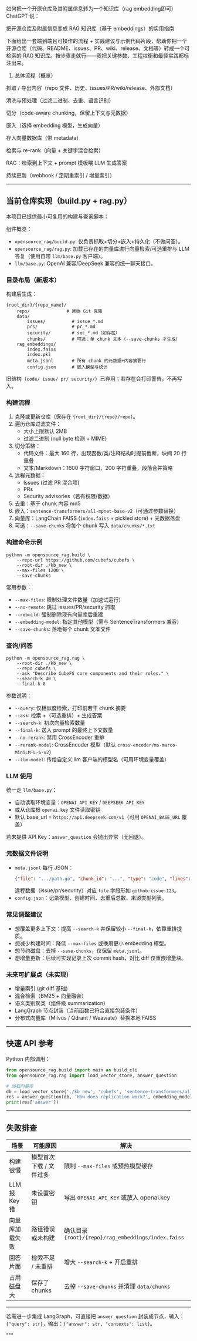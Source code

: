 如何把一个开原仓库及其附属信息转为一个知识库（rag embedding即可）
ChatGPT 说：

把开源仓库及附属信息变成 RAG 知识库（基于 embeddings）的实用指南

下面给出一套端到端且可操作的流程 + 实践建议与示例代码片段，帮助你把一个开源仓库（代码、README、issues、PR、wiki、release、文档等）转成一个可检索的 RAG 知识库。按步骤走就行——我把关键参数、工程权衡和最佳实践都标注出来。

1) 总体流程（概览）

抓取 / 导出内容（repo 文件、历史、issues/PR/wiki/release、外部文档）

清洗与预处理（过滤二进制、去重、语言识别）

切分（code-aware chunking，保留上下文与元数据）

嵌入（选择 embedding 模型，生成向量）

存入向量数据库（带 metadata）

检索与 re-rank（向量 + 关键字混合检索）

RAG：检索到上下文 + prompt 模板喂 LLM 生成答案

持续更新（webhook / 定期重索引 / 增量索引）

---

## 当前仓库实现（build.py + rag.py）

本项目已提供最小可复用的构建与查询脚本：

组件概览：
- `opensource_rag/build.py`: 仅负责抓取+切分+嵌入+持久化（不做问答）。
- `opensource_rag/rag.py`: 加载已存在的向量库进行向量检索/可选重排与 LLM 答复（使用自带 `llm/base.py` 客户端）。
- `llm/base.py`: OpenAI 兼容/DeepSeek 兼容的统一聊天接口。

### 目录布局（新版本）

构建后生成：
```
{root_dir}/{repo_name}/
	repo/              # 原始 Git 克隆
	data/
		issues/          # issue_*.md
		prs/             # pr_*.md
		security/        # sec_*.md（如存在）
		chunks/          # 可选：单 chunk 文本（--save-chunks 才生成）
	rag_embeddings/
		index.faiss
		index.pkl
		meta.jsonl       # 所有 chunk 的元数据+内容摘要行
		config.json      # 嵌入模型与统计
```

旧结构（`code/ issue/ pr/ security/`）已弃用；若存在会打印警告，不再写入。

### 构建流程

1. 克隆或更新仓库（保存在 `{root_dir}/{repo}/repo`）。
2. 遍历仓库过滤文件：
	 - 大小上限默认 2MB
	 - 过滤二进制 (null byte 检测 + MIME)
3. 切分策略：
	 - 代码文件：最大 160 行，出现函数/类/注释结构时提前截断，块间 20 行重叠
	 - 文本/Markdown：1600 字符窗口，200 字符重叠，段落合并策略
4. 远程元数据：
	 - Issues (过滤 PR 混合项)
	 - PRs
	 - Security advisories（若有权限/数据）
5. 去重：基于 chunk 内容 md5
6. 嵌入：`sentence-transformers/all-mpnet-base-v2`（可通过参数替换）
7. 向量库：LangChain FAISS (`index.faiss` + pickled store) + 元数据落盘
8. 可选：`--save-chunks` 将每个 chunk 写入 `data/chunks/*.txt`

### 构建命令示例

```
python -m opensource_rag.build \
	--repo-url https://github.com/cubefs/cubefs \
	--root-dir ./kb_new \
	--max-files 1200 \
	--save-chunks
```

常用参数：
- `--max-files`: 限制处理文件数量（加速试运行）
- `--no-remote`: 跳过 issues/PR/security 抓取
- `--rebuild`: 强制删除现有向量库后重建
- `--embedding-model`: 指定其他模型（需与 SentenceTransformers 兼容）
- `--save-chunks`: 落地每个 chunk 文本文件

### 查询/问答

```
python -m opensource_rag.rag \
	--root-dir ./kb_new \
	--repo cubefs \
	--ask "Describe CubeFS core components and their roles." \
	--search-k 40 \
	--final-k 8
```

参数说明：
- `--query`: 仅相似度检索，打印前若干 chunk 摘要
- `--ask`: 检索 +（可选重排）+ 生成答案
- `--search-k`: 初次向量检索数量
- `--final-k`: 送入 prompt 的最终上下文数量
- `--no-rerank`: 禁用 CrossEncoder 重排
- `--rerank-model`: CrossEncoder 模型（默认 `cross-encoder/ms-marco-MiniLM-L-6-v2`）
- `--llm-model`: 传给自定义 llm 客户端的模型名（可用环境变量覆盖）

### LLM 使用

统一走 `llm/base.py`：
- 自动读取环境变量：`OPENAI_API_KEY` / `DEEPSEEK_API_KEY`
- 或从仓库根 `openai.key` 文件读取密钥
- 默认 base_url = `https://api.deepseek.com/v1`（可用 `OPENAI_BASE_URL` 覆盖）

若未提供 API Key：`answer_question` 会抛出异常（无回退）。

### 元数据文件说明

- `meta.jsonl` 每行 JSON：
	```json
	{"file": ".../path.go", "chunk_id": "...", "type": "code", "lines": 57, "source": "repo", "content": "<chunk text>", "content_hash": "md5"}
	```
	远程数据（issue/pr/security）对应 `file` 字段形如 `github:issue:123`。
- `config.json`：记录模型、创建时间、去重后总数、来源类型列表。

### 常见调整建议

- 想覆盖更多上下文：提高 `--search-k` 并保留较小 `--final-k`，依靠重排提质。
- 想减少构建时间：降低 `--max-files` 或换用更小 embedding 模型。
- 想节约磁盘：去掉 `--save-chunks`，仅保留 `meta.jsonl`。
- 想增量更新：后续可实现记录上次 commit hash，对比 diff 仅重嵌增量块。

### 未来可扩展点（未实现）

- 增量索引 (git diff 基础)
- 混合检索（BM25 + 向量融合）
- 语义类别聚类（组件级 summarization）
- LangGraph 节点封装（当前函数已符合直接包装条件）
- 分布式向量库（Milvus / Qdrant / Weaviate）替换本地 FAISS

---

## 快速 API 参考

Python 内部调用：
```python
from opensource_rag.build import main as build_cli
from opensource_rag.rag import load_vector_store, answer_question

# 加载向量库
db = load_vector_store('./kb_new', 'cubefs', 'sentence-transformers/all-mpnet-base-v2')
res = answer_question(db, 'How does replication work?', embedding_model='sentence-transformers/all-mpnet-base-v2')
print(res['answer'])
```

---

## 失败排查

| 场景 | 可能原因 | 解决 |
|------|----------|------|
| 构建很慢 | 模型首次下载 / 文件过多 | 限制 `--max-files` 或预热模型缓存 |
| LLM 报 Key 错 | 未设置密钥 | 导出 `OPENAI_API_KEY` 或放入 openai.key |
| 向量库加载失败 | 路径错误或未构建 | 确认目录 `{root}/{repo}/rag_embeddings/index.faiss` |
| 回答片面 | 检索不足 / 未重排 | 增大 `--search-k` + 开启重排 |
| 占用磁盘大 | 保存了 chunks | 去掉 `--save-chunks` 并清理 `data/chunks` |

---

若需进一步集成 LangGraph，可直接把 `answer_question` 封装成节点，输入：`{"query": str}`，输出：`{"answer": str, "contexts": list}`。

"""